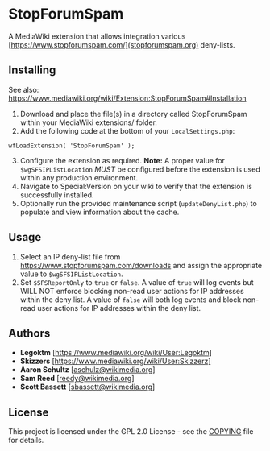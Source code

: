 # StopForumSpam

A MediaWiki extension that allows integration various [https://www.stopforumspam.com/](stopforumspam.org) deny-lists.

## Installing

See also: https://www.mediawiki.org/wiki/Extension:StopForumSpam#Installation

1. Download and place the file(s) in a directory called StopForumSpam within your MediaWiki extensions/ folder.
2. Add the following code at the bottom of your ```LocalSettings.php```:
```
wfLoadExtension( 'StopForumSpam' );
```
3. Configure the extension as required.  **Note:** A proper value for ```$wgSFSIPListLocation``` _MUST_ be configured before the extension is used within any production environment.
4. Navigate to Special:Version on your wiki to verify that the extension is successfully installed.
5. Optionally run the provided maintenance script (```updateDenyList.php```) to populate and view information about the cache.

## Usage

1. Select an IP deny-list file from https://www.stopforumspam.com/downloads and assign the appropriate value to ```$wgSFSIPListLocation```.
2. Set ```$SFSReportOnly``` to ```true``` or ```false```.  A value of ```true``` will log events but WILL NOT enforce blocking non-read user actions for IP addresses within the deny list.  A value of ```false``` will both log events and block non-read user actions for IP addresses within the deny list.

## Authors

* **Legoktm** [https://www.mediawiki.org/wiki/User:Legoktm]
* **Skizzers** [https://www.mediawiki.org/wiki/User:Skizzerz]
* **Aaron Schultz** [aschulz@wikimedia.org]
* **Sam Reed** [reedy@wikimedia.org]
* **Scott Bassett** [sbassett@wikimedia.org]

## License

This project is licensed under the GPL 2.0 License - see the [COPYING](COPYING) file for details.
